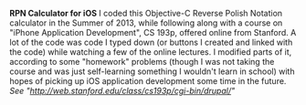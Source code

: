 **RPN Calculator for iOS**
I coded this Objective-C Reverse Polish Notation calculator in the Summer of 2013, while following along with a course on "iPhone Application Development", CS 193p, offered online from Stanford. A lot of the code was code I typed down (or buttons I created and linked with the code) while watching a few of the online lectures. I modified parts of it, according to some "homework" problems (though I was not taking the course and was just self-learning something I wouldn't learn in school) with hopes of picking up iOS application development some time in the future.
*See "http://web.stanford.edu/class/cs193p/cgi-bin/drupal/"*

